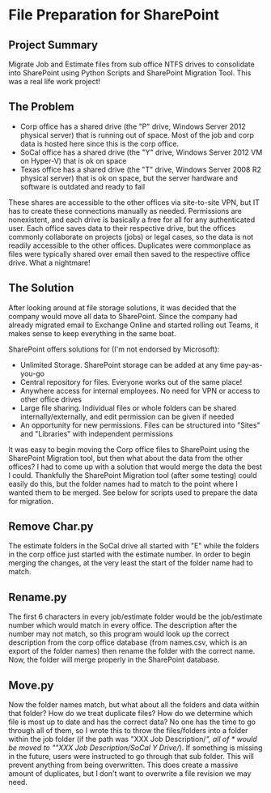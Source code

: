 # File Preparation for SharePoint
## Project Summary
Migrate Job and Estimate files from sub office NTFS drives to consolidate into SharePoint using Python Scripts and SharePoint Migration Tool.
This was a real life work project!

## The Problem
- Corp office has a shared drive (the "P" drive, Windows Server 2012 physical server) that is running out of space. Most of the job and corp data is hosted here since this is the corp office.
 - SoCal office has a shared drive (the "Y" drive, Windows Server 2012 VM on Hyper-V) that is ok on space
 - Texas office has a shared drive (the "T" drive, Windows Server 2008 R2 physical server) that is ok on space, but the server hardware and software is outdated and ready to fail

These shares are accessible to the other offices via site-to-site VPN, but IT has to create these connections manually as needed. Permissions are nonexistent, and each drive is basically a free for all for any authenticated user. Each office saves data to their respective drive, but the offices commonly collaborate on projects (jobs) or legal cases, so the data is not readily accessible to the other offices. Duplicates were commonplace as files were typically shared over email then saved to the respective office drive. What a nightmare!
## The Solution
After looking around at file storage solutions, it was decided that the company would move all data to SharePoint. Since the company had already migrated email to Exchange Online and started rolling out Teams, it makes sense to keep everything in the same boat. 

SharePoint offers solutions for (I'm not endorsed by Microsoft):
- Unlimited Storage. SharePoint storage can be added at any time pay-as-you-go
- Central repository for files. Everyone works out of the same place!
- Anywhere access for internal employees. No need for VPN or access to other office drives
- Large file sharing. Individual files or whole folders can be shared internally/externally, and edit permission can be given if needed
- An opportunity for new permissions. Files can be structured into "Sites" and "Libraries" with independent permissions

It was easy to begin moving the Corp office files to SharePoint using the SharePoint Migration tool, but then what about the data from the other offices? I had to come up with a solution that would merge the data the best I could. Thankfully the SharePoint Migration tool (after some testing) could easily do this, but the folder names had to match to the point where I wanted them to be merged. See below for scripts used to prepare the data for migration.

## Remove Char.py
The estimate folders in the SoCal drive all started with "E" while the folders in the corp office just started with the estimate number. In order to begin merging the changes, at the very least the start of the folder name had to match.

## Rename.py
The first 6 characters in every job/estimate folder would be the job/estimate number which would match in every office. The description after the number may not match, so this program would look up the correct description from the corp office database (from names.csv, which is an export of the folder names) then rename the folder with the correct name. Now, the folder will merge properly in the SharePoint database.

## Move.py
Now the folder names match, but what about all the folders and data within that folder? How do we treat duplicate files? How do we determine which file is most up to date and has the correct data? No one has the time to go through all of them, so I wrote this to throw the files/folders into a folder within the job folder (if the path was "XXX Job Description/*", all of * would be moved to ""XXX Job Description/SoCal Y Drive/*). If something is missing in the future, users were instructed to go through that sub folder. This will prevent anything from being overwritten. This does create a massive amount of duplicates, but I don't want to overwrite a file revision we may need.

